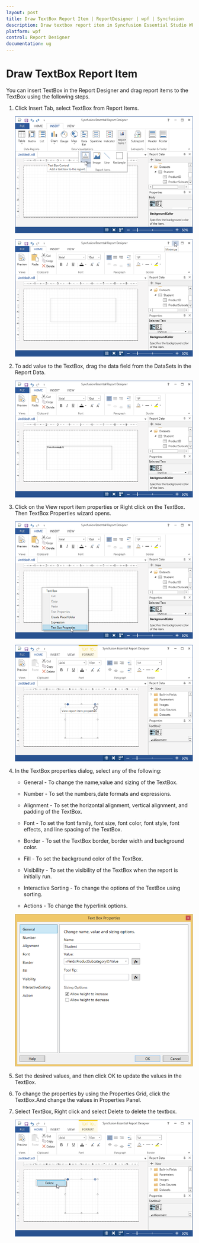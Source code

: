 ```yaml
---
layout: post
title: Draw TextBox Report Item | ReportDesigner | wpf | Syncfusion
description: Draw textbox report item in Syncfusion Essential Studio WPF ReportDesigner control, its elements and more.
platform: wpf
control: Report Designer
documentation: ug
---
```


# Draw TextBox Report Item

You can insert TextBox in the Report Designer and drag report items to the TextBox using the following steps.

1. Click Insert Tab, select TextBox from Report Items.

   ![Draw-TextBox-Report-Item_images1](Draw-TextBox-Report-Item_images/Draw-TextBox-Report-Item_img1.png)
   
   ![Draw-TextBox-Report-Item_images2](Draw-TextBox-Report-Item_images/Draw-TextBox-Report-Item_img2.png)

2. To add value to the TextBox, drag the data field from the DataSets in the Report Data.

   ![Draw-TextBox-Report-Item_images3](Draw-TextBox-Report-Item_images/Draw-TextBox-Report-Item_img3.png)

3. Click on the View report item properties or Right click on the TextBox. Then TextBox Properties wizard opens.

   ![Draw-TextBox-Report-Item_images4](Draw-TextBox-Report-Item_images/Draw-TextBox-Report-Item_img4.png)
   
   ![Draw-TextBox-Report-Item_images5](Draw-TextBox-Report-Item_images/Draw-TextBox-Report-Item_img5.png)

4. In the TextBox properties dialog, select any of the following:

   * General - To change the name,value and sizing of the TextBox. 
   
   * Number - To set the numbers,date formats and expressions.
   
   * Alignment - To set the horizontal alignment, vertical alignment, and padding of the TextBox.
   
   * Font - To set the font family, font size, font color, font style, font effects, and line spacing of the TextBox.
   
   * Border - To set the TextBox border, border width and background color.
   
   * Fill - To set the background color of the TextBox.
   
   * Visibility - To set the visibility of the TextBox when the report is initially run.
   
   * Interactive Sorting - To change the options of the TextBox using sorting.

   * Actions - To change the hyperlink options.
   
   ![Draw-TextBox-Report-Item_images6](Draw-TextBox-Report-Item_images/Draw-TextBox-Report-Item_img6.png)
   
5. Set the desired values, and then click OK to update the values in the TextBox.

6. To change the properties by using the Properties Grid, click the TextBox.And change the values in Properties Panel.

7. Select TextBox, Right click and select Delete to delete the textbox.

   ![Draw-TextBox-Report-Item_images7](Draw-TextBox-Report-Item_images/Draw-TextBox-Report-Item_img7.png)

